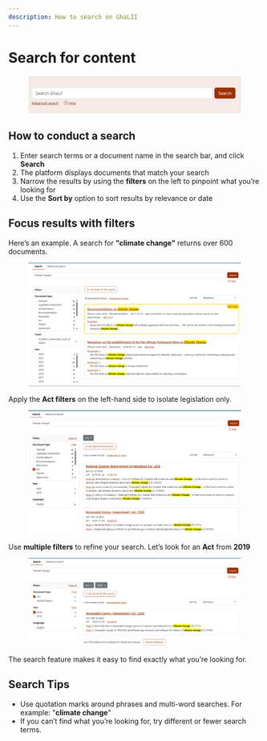 ```yaml
---
description: How to search on GhaLII
---
```


# Search for content

<figure><img src="../.gitbook/assets/ghalii--Law lib 1.png" alt=""><figcaption></figcaption></figure>

## How to conduct a search

1. Enter search terms or a document name in the search bar, and click **Search**
2. The platform displays documents that match your search
3. Narrow the results by using the **filters** on the left to pinpoint what you’re looking for
4. Use the **Sort by** option to sort results by relevance or date

## Focus results with filters

 Here’s an example. A search for **"climate change"** returns over 600 documents. 

<figure><img src="../.gitbook/assets/ghalii--Law lib 1 (1).png" alt=""><figcaption></figcaption></figure>

Apply the **Act filters** on the left-hand side to isolate legislation only.

<figure><img src="../.gitbook/assets/ghalii--Law lib 2 (1).png" alt=""><figcaption></figcaption></figure>

Use **multiple filters** to refine your search. Let’s look for an **Act** from **2019**

<figure><img src="../.gitbook/assets/ghalii--Law lib 3 (1).png" alt=""><figcaption></figcaption></figure>

The search feature makes it easy to find exactly what you’re looking for.

## Search Tips

* Use quotation marks around phrases and multi-word searches. For example: "**climate change**"
* If you can’t find what you’re looking for, try different or fewer search terms.